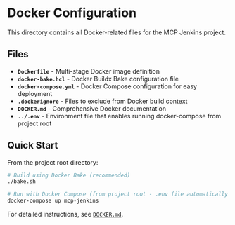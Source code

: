 # Docker Configuration

This directory contains all Docker-related files for the MCP Jenkins project.

## Files

- **`Dockerfile`** - Multi-stage Docker image definition
- **`docker-bake.hcl`** - Docker Buildx Bake configuration file
- **`docker-compose.yml`** - Docker Compose configuration for easy deployment
- **`.dockerignore`** - Files to exclude from Docker build context
- **`DOCKER.md`** - Comprehensive Docker documentation
- **`../.env`** - Environment file that enables running docker-compose from project root

## Quick Start

From the project root directory:

```bash
# Build using Docker Bake (recommended)
./bake.sh

# Run with Docker Compose (from project root - .env file automatically sets COMPOSE_FILE)
docker-compose up mcp-jenkins
```

For detailed instructions, see [`DOCKER.md`](./DOCKER.md).
